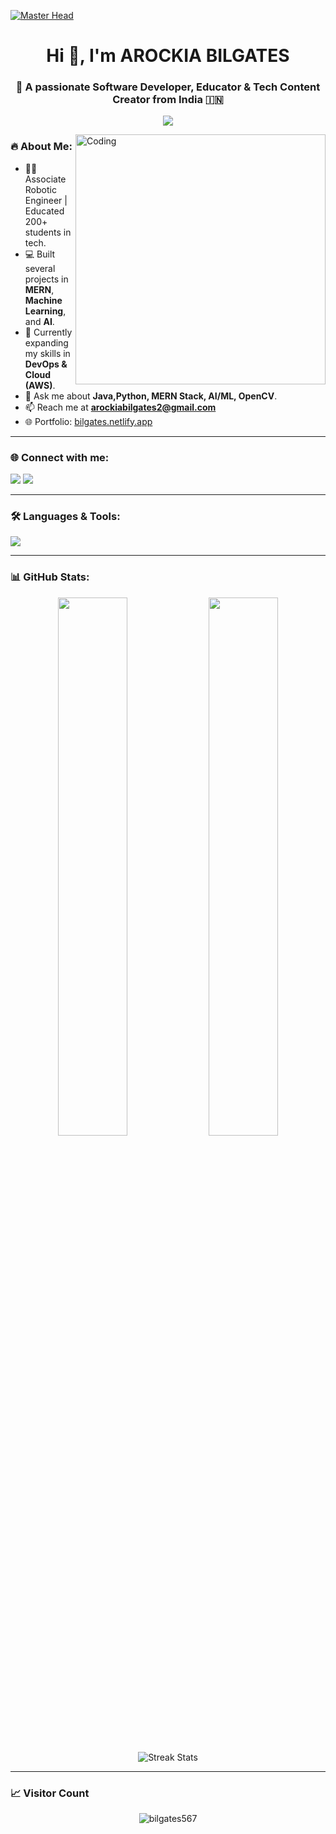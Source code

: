 [![Master Head](https://camo.githubusercontent.com/7b0b31a9d649352b6583905a0150c6ae4bc0c7b722e5cfbb6b28ca0ba01fb22c/68747470733a2f2f696e646f616e616c79746963612e636f6d2f7374617469632f696d616765732f62616e6e6572722e676966)](https://bilgates.netlify.app)

<h1 align="center">Hi 👋, I'm AROCKIA BILGATES</h1>
<h3 align="center">🚀 A passionate Software Developer, Educator & Tech Content Creator from India 🇮🇳</h3>

<p align="center">
  <img src="https://readme-typing-svg.demolab.com/?lines=Software+Engineer+%7C+ML%2FAI+Enthusiast+%7C+Open+Source+Lover&center=true&width=440&height=45&color=0AF8F8&vCenter=true&size=22" />
</p>


<img align="right" alt="Coding" width="400" src="https://cdn.dribbble.com/users/1162077/screenshots/3848914/programmer.gif">

### 🔥 About Me:
- 👨‍🏫 Associate Robotic Engineer | Educated 200+ students in tech.
- 💻 Built several projects in **MERN**, **Machine Learning**, and **AI**.
- 🌱 Currently expanding my skills in **DevOps & Cloud (AWS)**.
- 💬 Ask me about **Java,Python, MERN Stack, AI/ML, OpenCV**.
- 📫 Reach me at **arockiabilgates2@gmail.com**
- 🌐 Portfolio: [bilgates.netlify.app](https://bilgates.netlify.app)

---

### 🌐 Connect with me:
<p align="left">
<a href="https://linkedin.com/in/bilgates777" target="_blank"><img src="https://img.shields.io/badge/LinkedIn-blue?style=for-the-badge&logo=linkedin" /></a>
<a href="https://www.leetcode.com/bilgates567" target="_blank"><img src="https://img.shields.io/badge/LeetCode-orange?style=for-the-badge&logo=leetcode" /></a>
</p>

---

### 🛠️ Languages & Tools:
<p align="left">
<img src="https://skillicons.dev/icons?i=python,java,cpp,js,html,css,nodejs,react,mongodb,mysql,springboot,django,git,aws,docker,flask,figma,opencv,pandas,scikit-learn,seaborn" />
</p>

---

### 📊 GitHub Stats:
<p align="center">
  <img width="47%" src="https://github-readme-stats.vercel.app/api?username=bilgates567&show_icons=true&theme=tokyonight" />
  <img width="47%" src="https://github-readme-stats.vercel.app/api/top-langs/?username=bilgates567&layout=compact&theme=tokyonight" />
</p>

<p align="center">
  <img src="https://github-readme-streak-stats.herokuapp.com?user=bilgates567&theme=tokyonight" alt="Streak Stats" />
</p>

---

### 📈 Visitor Count
<p align="center">
  <img src="https://komarev.com/ghpvc/?username=bilgates567&label=Profile+Views&color=blue&style=flat-square" alt="bilgates567" />
</p>
